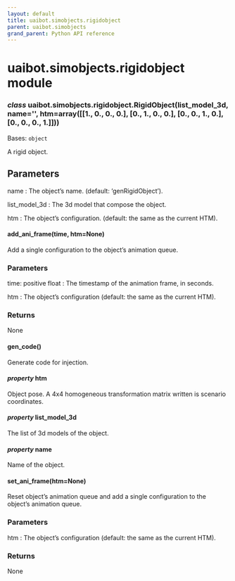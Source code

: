 ```yaml
--- 
layout: default
title: uaibot.simobjects.rigidobject
parent: uaibot.simobjects
grand_parent: Python API reference
--- 
```


# uaibot.simobjects.rigidobject module

<a id="module-uaibot.simobjects.rigidobject"></a>

### *class* uaibot.simobjects.rigidobject.RigidObject(list_model_3d, name='', htm=array([[1., 0., 0., 0.], [0., 1., 0., 0.], [0., 0., 1., 0.], [0., 0., 0., 1.]]))

Bases: `object`

A rigid object.

## Parameters

name
: The object’s name.
  (default: ‘genRigidObject’).

list_model_3d
: The 3d model that compose the object.

htm
: The object’s configuration.
  (default: the same as the current HTM).

#### add_ani_frame(time, htm=None)

Add a single configuration to the object’s animation queue.

### Parameters

time: positive float
: The timestamp of the animation frame, in seconds.

htm
: The object’s configuration
  (default: the same as the current HTM).

### Returns

None

#### gen_code()

Generate code for injection.

#### *property* htm

Object pose. A 4x4 homogeneous transformation matrix written is scenario coordinates.

#### *property* list_model_3d

The list of 3d models of the object.

#### *property* name

Name of the object.

#### set_ani_frame(htm=None)

Reset object’s animation queue and add a single configuration to the
object’s animation queue.

### Parameters

htm
: The object’s configuration
  (default: the same as the current HTM).

### Returns

None
